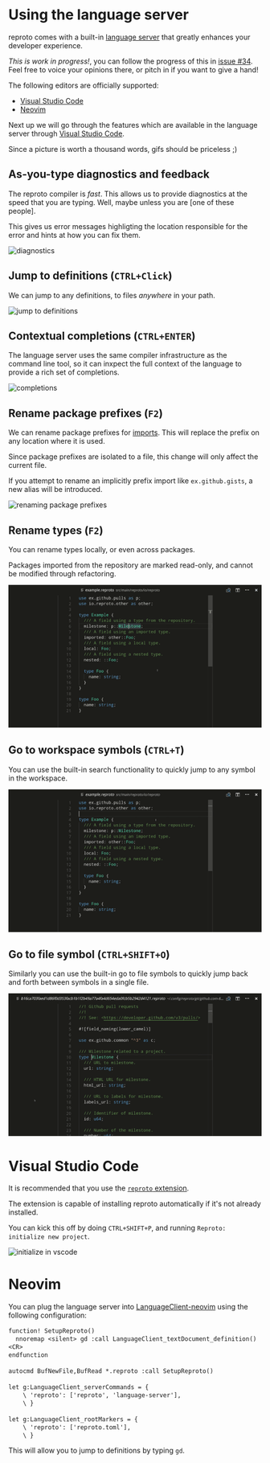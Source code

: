 # Using the language server

reproto comes with a built-in [language server] that greatly enhances your developer experience.

*This is work in progress!*, you can follow the progress of this in [issue #34].
Feel free to voice your opinions there, or pitch in if you want to give a hand!

The following editors are officially supported:

 * [Visual Studio Code](#visual-studio-code)
 * [Neovim](#neovim)

Next up we will go through the features which are available in the language server through
[Visual Studio Code](#visual-studio-code).

Since a picture is worth a thousand words, gifs should be priceless ;)

[issue #34]: https://github.com/reproto/reproto/issues/34

## As-you-type diagnostics and feedback

The reproto compiler is _fast_.
This allows us to provide diagnostics at the speed that you are typing.
Well, maybe unless you are [one of these people].

This gives us error messages highligting the location responsible for the error and hints at how
you can fix them.

![diagnostics](ls-diagnostics.gif?raw=true "diagnostics in vscode")

[one of these]: https://www.youtube.com/watch?v=m9EXEpjSDEw

## Jump to definitions (`CTRL+Click`)

We can jump to any definitions, to files _anywhere_ in your path.

![jump to definitions](ls-jump-to-definitions.gif?raw=true "jump to definitions in vscode")

## Contextual completions (`CTRL+ENTER`)

The language server uses the same compiler infrastructure as the command line tool, so it can
inxpect the full context of the language to provide a rich set of completions.

![completions](ls-completions.gif?raw=true "completions in vscode")

## Rename package prefixes (`F2`)

We can rename package prefixes for [imports].
This will replace the prefix on any location where it is used.

Since package prefixes are isolated to a file, this change will only affect the current file.

If you attempt to rename an implicitly prefix import like `ex.github.gists`, a new alias will be
introduced.

![renaming package prefixes](ls-rename-package.gif?raw=true "renaming package in vscode")

[imports]: ../spec.md#imports
[language server]: https://langserver.org/

## Rename types (`F2`)

You can rename types locally, or even across packages.

Packages imported from the repository are marked read-only, and cannot be modified through
refactoring.

![renaming types](ls-rename-types.gif?raw=true "renaming types in vscode")

## Go to workspace symbols (`CTRL+T`)

You can use the built-in search functionality to quickly jump to any symbol in the workspace.

![go to workspace symbols](ls-workspace-symbols.gif?raw=true "go to workspace symbols in vscode")

## Go to file symbol (`CTRL+SHIFT+O`)

Similarly you can use the built-in go to file symbols to quickly jump back and forth between
symbols in a single file.

![go to file symbols](ls-file-symbols.gif?raw=true "go to file symbols in vscode")

# Visual Studio Code

It is recommended that you use the [`reproto` extension].

The extension is capable of installing reproto automatically if it's not already installed.

You can kick this off by doing `CTRL+SHIFT+P`, and running `Reproto: initialize new project`.

![initialize in vscode](ls-initialize.png?raw=true "initialize in vscode")

[`reproto` extension]: https://marketplace.visualstudio.com/items?itemName=udoprog.reproto

# Neovim

You can plug the language server into [LanguageClient-neovim] using the following configuration:

```vim
function! SetupReproto()
  nnoremap <silent> gd :call LanguageClient_textDocument_definition()<CR>
endfunction

autocmd BufNewFile,BufRead *.reproto :call SetupReproto()

let g:LanguageClient_serverCommands = {
    \ 'reproto': ['reproto', 'language-server'],
    \ }

let g:LanguageClient_rootMarkers = {
    \ 'reproto': ['reproto.toml'],
    \ }
```

This will allow you to jump to definitions by typing `gd`.

[LanguageClient-neovim]: https://github.com/autozimu/LanguageClient-neovim
